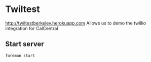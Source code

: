 # Twiltest

http://twiltestberkeley.herokuapp.com
Allows us to demo the twillio integration for CalCentral

## Start server

```bash
foreman start
```
